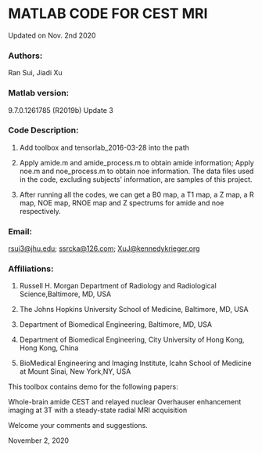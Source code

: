 # MATLAB CODE FOR CEST MRI

Updated on Nov. 2nd 2020

### Authors: 

Ran Sui, Jiadi Xu

### Matlab version: 

9.7.0.1261785 (R2019b) Update 3

### Code Description:

1. Add toolbox and tensorlab_2016-03-28 into the path

2. Apply amide.m and amide_process.m to obtain amide information; Apply noe.m and noe_process.m to obtain noe information. The data files used in the code, excluding subjects' information, are samples of this project.

3. After running all the codes, we can get a B0 map, a T1 map, a Z map, a R map, NOE map, RNOE map and Z spectrums for amide and noe respectively.


### Email: 

rsui3@jhu.edu; ssrcka@126.com;  XuJ@kennedykrieger.org

### Affiliations:

1. Russell H. Morgan Department of Radiology and Radiological Science,Baltimore, MD, USA

2. The Johns Hopkins University School of Medicine, Baltimore, MD, USA

3. Department of Biomedical Engineering, Baltimore, MD, USA

4. Department of Biomedical Engineering, City University of Hong Kong, Hong Kong, China

5. BioMedical Engineering and Imaging Institute, Icahn School of Medicine at Mount Sinai, New York,NY, USA



This toolbox contains demo for the following papers:

Whole-brain amide CEST and relayed nuclear Overhauser enhancement imaging at 3T with a steady-state radial MRI acquisition

Welcome your comments and suggestions.

November 2, 2020
